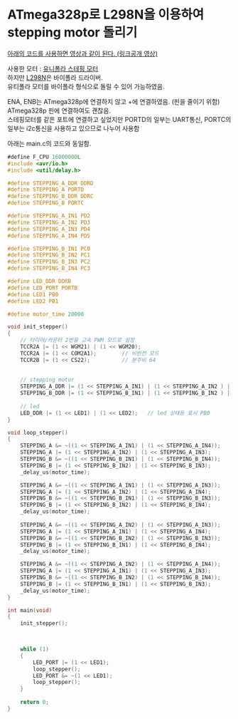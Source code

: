 # ATmega328p로 L298N을 이용하여 stepping motor 돌리기

[아래의 코드를 사용하면 영상과 같이 된다. (링크공개 영상)](https://youtu.be/AbVaCdjIxz4)

사용한 모터 : [유니폴라 스테핑 모터](https://www.devicemart.co.kr/goods/view?no=1357347)  
하지만 [L298N](https://www.devicemart.co.kr/goods/view?no=1278835)은 바이폴라 드라이버.  
유티폴라 모터를 바이폴라 형식으로 돌릴 수 있어 가능하였음.  

ENA, ENB는 ATmega328p에 연결하지 않고 +에 연결하였음. (핀을 줄이기 위함)  
ATmega328p 핀에 연결하여도 괜찮음.  
스테핑모터를 같은 포트에 연결하고 싶었지만 PORTD의 일부는 UART통신, PORTC의 일부는 i2c통신을 사용하고 있으므로 나누어 사용함   

아래는 main.c의 코드와 동일함.  


``` C
﻿#define F_CPU 16000000L
#include <avr/io.h>
#include <util/delay.h>

#define STEPPING_A_DDR DDRD
#define STEPPING_A PORTD
#define STEPPING_B_DDR DDRC
#define STEPPING_B PORTC

#define STEPPING_A_IN1 PD2
#define STEPPING_A_IN2 PD3
#define STEPPING_A_IN3 PD4
#define STEPPING_A_IN4 PD5

#define STEPPING_B_IN1 PC0
#define STEPPING_B_IN2 PC1
#define STEPPING_B_IN3 PC2
#define STEPPING_B_IN4 PC3

#define LED_DDR DDRB
#define LED_PORT PORTB
#define LED1 PB0
#define LED2 PB1

#define motor_time 20000

void init_stepper()
{
	// 타이머/카운터 2번을 고속 PWM 모드로 설정
	TCCR2A |= (1 << WGM21) | (1 << WGM20);
	TCCR2A |= (1 << COM2A1);		// 비반전 모드
	TCCR2B |= (1 << CS22);			// 분주비 64
	
	
	// stepping motor
	STEPPING_A_DDR |= (1 << STEPPING_A_IN1) | (1 << STEPPING_A_IN2 ) | (1 << STEPPING_A_IN3) | (1 << STEPPING_A_IN4);
	STEPPING_B_DDR |= (1 << STEPPING_B_IN1) | (1 << STEPPING_B_IN2 ) | (1 << STEPPING_B_IN3) | (1 << STEPPING_B_IN4);
	
	// led
	LED_DDR |= (1 << LED1) | (1 << LED2);	// led 상태등 표시 PB0
}

void loop_stepper()
{
	STEPPING_A &= ~((1 << STEPPING_A_IN1) | (1 << STEPPING_A_IN4));		// low
	STEPPING_A |= (1 << STEPPING_A_IN2) | (1 << STEPPING_A_IN3);		// high
	STEPPING_B &= ~((1 << STEPPING_B_IN1) | (1 << STEPPING_B_IN4));
	STEPPING_B |= (1 << STEPPING_B_IN2) | (1 << STEPPING_B_IN3);
	_delay_us(motor_time);

	STEPPING_A &= ~((1 << STEPPING_A_IN1) | (1 << STEPPING_A_IN3));
	STEPPING_A |= (1 << STEPPING_A_IN2) | (1 << STEPPING_A_IN4);
	STEPPING_B &= ~((1 << STEPPING_B_IN1) | (1 << STEPPING_B_IN3));
	STEPPING_B |= (1 << STEPPING_B_IN2) | (1 << STEPPING_B_IN4);
	_delay_us(motor_time);
	
	STEPPING_A &= ~((1 << STEPPING_A_IN2) | (1 << STEPPING_A_IN3));
	STEPPING_A |= (1 << STEPPING_A_IN1) | (1 << STEPPING_A_IN4);
	STEPPING_B &= ~((1 << STEPPING_B_IN2) | (1 << STEPPING_B_IN3));
	STEPPING_B |= (1 << STEPPING_B_IN1) | (1 << STEPPING_B_IN4);
	_delay_us(motor_time);

	STEPPING_A &= ~((1 << STEPPING_A_IN2) | (1 << STEPPING_A_IN4));
	STEPPING_A |= (1 << STEPPING_A_IN1) | (1 << STEPPING_A_IN3);
	STEPPING_B &= ~((1 << STEPPING_B_IN2) | (1 << STEPPING_B_IN4));
	STEPPING_B |= (1 << STEPPING_B_IN1) | (1 << STEPPING_B_IN3);
	_delay_us(motor_time);
}

int main(void)
{
	init_stepper();
	


	while (1)
	{
		LED_PORT |= (1 << LED1);
		loop_stepper();
		LED_PORT &= ~(1 << LED1);
		loop_stepper();
	}
	
	return 0;
}
```
